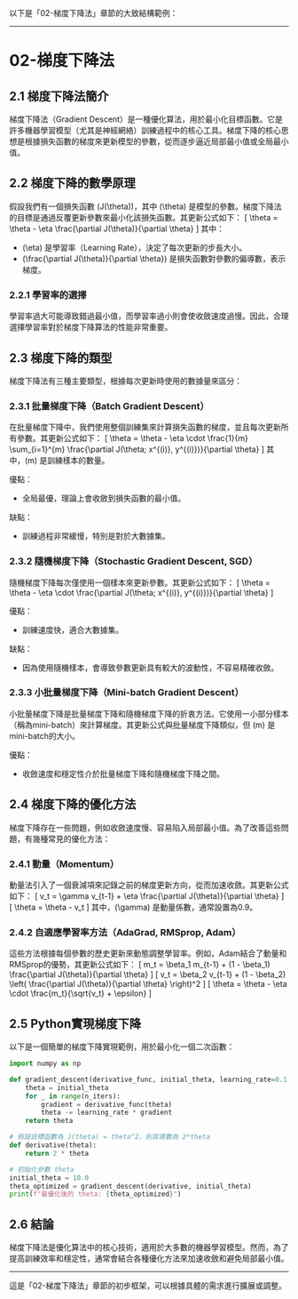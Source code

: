 以下是「02-梯度下降法」章節的大致結構範例：

---

# 02-梯度下降法

## 2.1 梯度下降法簡介
梯度下降法（Gradient Descent）是一種優化算法，用於最小化目標函數。它是許多機器學習模型（尤其是神經網絡）訓練過程中的核心工具。梯度下降的核心思想是根據損失函數的梯度來更新模型的參數，從而逐步逼近局部最小值或全局最小值。

## 2.2 梯度下降的數學原理
假設我們有一個損失函數 \(J(\theta)\)，其中 \(\theta\) 是模型的參數。梯度下降法的目標是通過反覆更新參數來最小化該損失函數。其更新公式如下：
\[
\theta = \theta - \eta \frac{\partial J(\theta)}{\partial \theta}
\]
其中：
- \(\eta\) 是學習率（Learning Rate），決定了每次更新的步長大小。
- \(\frac{\partial J(\theta)}{\partial \theta}\) 是損失函數對參數的偏導數，表示梯度。

### 2.2.1 學習率的選擇
學習率過大可能導致錯過最小值，而學習率過小則會使收斂速度過慢。因此，合理選擇學習率對於梯度下降算法的性能非常重要。

## 2.3 梯度下降的類型
梯度下降法有三種主要類型，根據每次更新時使用的數據量來區分：

### 2.3.1 批量梯度下降（Batch Gradient Descent）
在批量梯度下降中，我們使用整個訓練集來計算損失函數的梯度，並且每次更新所有參數。其更新公式如下：
\[
\theta = \theta - \eta \cdot \frac{1}{m} \sum_{i=1}^{m} \frac{\partial J(\theta; x^{(i)}, y^{(i)})}{\partial \theta}
\]
其中，\(m\) 是訓練樣本的數量。

優點：
- 全局最優，理論上會收斂到損失函數的最小值。

缺點：
- 訓練過程非常緩慢，特別是對於大數據集。

### 2.3.2 隨機梯度下降（Stochastic Gradient Descent, SGD）
隨機梯度下降每次僅使用一個樣本來更新參數。其更新公式如下：
\[
\theta = \theta - \eta \cdot \frac{\partial J(\theta; x^{(i)}, y^{(i)})}{\partial \theta}
\]

優點：
- 訓練速度快，適合大數據集。

缺點：
- 因為使用隨機樣本，會導致參數更新具有較大的波動性，不容易精確收斂。

### 2.3.3 小批量梯度下降（Mini-batch Gradient Descent）
小批量梯度下降是批量梯度下降和隨機梯度下降的折衷方法。它使用一小部分樣本（稱為mini-batch）來計算梯度。其更新公式與批量梯度下降類似，但 \(m\) 是mini-batch的大小。

優點：
- 收斂速度和穩定性介於批量梯度下降和隨機梯度下降之間。

## 2.4 梯度下降的優化方法
梯度下降存在一些問題，例如收斂速度慢、容易陷入局部最小值。為了改善這些問題，有幾種常見的優化方法：

### 2.4.1 動量（Momentum）
動量法引入了一個衰減項來記錄之前的梯度更新方向，從而加速收斂。其更新公式如下：
\[
v_t = \gamma v_{t-1} + \eta \frac{\partial J(\theta)}{\partial \theta}
\]
\[
\theta = \theta - v_t
\]
其中，\(\gamma\) 是動量係數，通常設置為0.9。

### 2.4.2 自適應學習率方法（AdaGrad, RMSprop, Adam）
這些方法根據每個參數的歷史更新來動態調整學習率。例如，Adam結合了動量和RMSprop的優勢，其更新公式如下：
\[
m_t = \beta_1 m_{t-1} + (1 - \beta_1) \frac{\partial J(\theta)}{\partial \theta}
\]
\[
v_t = \beta_2 v_{t-1} + (1 - \beta_2) \left( \frac{\partial J(\theta)}{\partial \theta} \right)^2
\]
\[
\theta = \theta - \eta \cdot \frac{m_t}{\sqrt{v_t} + \epsilon}
\]

## 2.5 Python實現梯度下降
以下是一個簡單的梯度下降實現範例，用於最小化一個二次函數：

```python
import numpy as np

def gradient_descent(derivative_func, initial_theta, learning_rate=0.1, n_iters=100):
    theta = initial_theta
    for _ in range(n_iters):
        gradient = derivative_func(theta)
        theta -= learning_rate * gradient
    return theta

# 假設目標函數為 J(theta) = theta^2，則其導數為 2*theta
def derivative(theta):
    return 2 * theta

# 初始化參數 theta
initial_theta = 10.0
theta_optimized = gradient_descent(derivative, initial_theta)
print(f"最優化後的 theta: {theta_optimized}")
```

## 2.6 結論
梯度下降法是優化算法中的核心技術，適用於大多數的機器學習模型。然而，為了提高訓練效率和穩定性，通常會結合各種優化方法來加速收斂和避免局部最小值。

---

這是「02-梯度下降法」章節的初步框架，可以根據具體的需求進行擴展或調整。
